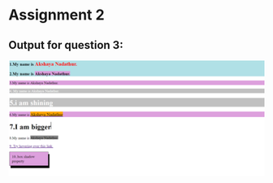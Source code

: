# Assignment 2
## Output for question 3:

![Answer 3](https://github.com/Akshaya1601/outputs/blob/main/output3.png)
